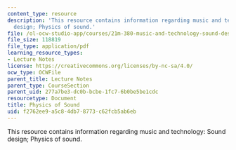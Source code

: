 ```yaml
---
content_type: resource
description: 'This resource contains information regarding music and technology: Sound
  design; Physics of sound.'
file: /ol-ocw-studio-app/courses/21m-380-music-and-technology-sound-design-spring-2016/f2762ee9a5c84db78773c62fcb5ab6eb_MIT21M_380S16_Lec05.pdf
file_size: 118819
file_type: application/pdf
learning_resource_types:
- Lecture Notes
license: https://creativecommons.org/licenses/by-nc-sa/4.0/
ocw_type: OCWFile
parent_title: Lecture Notes
parent_type: CourseSection
parent_uid: 277a7be3-dc0b-bcbe-1fc7-6b0be5be1cdc
resourcetype: Document
title: Physics of Sound
uid: f2762ee9-a5c8-4db7-8773-c62fcb5ab6eb
---
```

This resource contains information regarding music and technology: Sound design; Physics of sound.